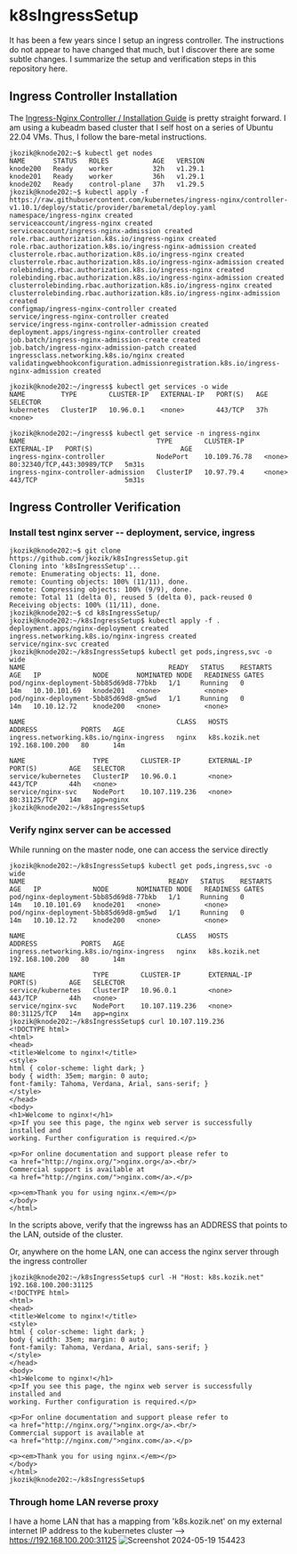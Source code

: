 # k8sIngressSetup
It has been a few years since I setup an ingress controller.  The instructions do not appear to have changed that much, but I discover there are some subtle changes. I summarize the setup and verification steps in this repository here.
## Ingress Controller Installation
The [Ingress-Nginx Controller / Installation Guide](https://kubernetes.github.io/ingress-nginx/deploy/#bare-metal-clusters) is pretty straight forward.  I am using a kubeadm based cluster that I self host on a series of Ubuntu 22.04 VMs. Thus, I follow the bare-metal instructions.
```
jkozik@knode202:~$ kubectl get nodes
NAME       STATUS   ROLES           AGE   VERSION
knode200   Ready    worker          32h   v1.29.1
knode201   Ready    worker          36h   v1.29.1
knode202   Ready    control-plane   37h   v1.29.5
jkozik@knode202:~$ kubectl apply -f https://raw.githubusercontent.com/kubernetes/ingress-nginx/controller-v1.10.1/deploy/static/provider/baremetal/deploy.yaml
namespace/ingress-nginx created
serviceaccount/ingress-nginx created
serviceaccount/ingress-nginx-admission created
role.rbac.authorization.k8s.io/ingress-nginx created
role.rbac.authorization.k8s.io/ingress-nginx-admission created
clusterrole.rbac.authorization.k8s.io/ingress-nginx created
clusterrole.rbac.authorization.k8s.io/ingress-nginx-admission created
rolebinding.rbac.authorization.k8s.io/ingress-nginx created
rolebinding.rbac.authorization.k8s.io/ingress-nginx-admission created
clusterrolebinding.rbac.authorization.k8s.io/ingress-nginx created
clusterrolebinding.rbac.authorization.k8s.io/ingress-nginx-admission created
configmap/ingress-nginx-controller created
service/ingress-nginx-controller created
service/ingress-nginx-controller-admission created
deployment.apps/ingress-nginx-controller created
job.batch/ingress-nginx-admission-create created
job.batch/ingress-nginx-admission-patch created
ingressclass.networking.k8s.io/nginx created
validatingwebhookconfiguration.admissionregistration.k8s.io/ingress-nginx-admission created

jkozik@knode202:~/ingress$ kubectl get services -o wide
NAME         TYPE        CLUSTER-IP   EXTERNAL-IP   PORT(S)   AGE   SELECTOR
kubernetes   ClusterIP   10.96.0.1    <none>        443/TCP   37h   <none>

jkozik@knode202:~/ingress$ kubectl get service -n ingress-nginx
NAME                                 TYPE        CLUSTER-IP     EXTERNAL-IP   PORT(S)                      AGE
ingress-nginx-controller             NodePort    10.109.76.78   <none>        80:32340/TCP,443:30989/TCP   5m31s
ingress-nginx-controller-admission   ClusterIP   10.97.79.4     <none>        443/TCP                      5m31s
```
## Ingress Controller Verification
### Install test nginx server -- deployment, service, ingress
```
jkozik@knode202:~$ git clone https://github.com/jkozik/k8sIngressSetup.git
Cloning into 'k8sIngressSetup'...
remote: Enumerating objects: 11, done.
remote: Counting objects: 100% (11/11), done.
remote: Compressing objects: 100% (9/9), done.
remote: Total 11 (delta 0), reused 5 (delta 0), pack-reused 0
Receiving objects: 100% (11/11), done.
jkozik@knode202:~$ cd k8sIngressSetup/
jkozik@knode202:~/k8sIngressSetup$ kubectl apply -f .
deployment.apps/nginx-deployment created
ingress.networking.k8s.io/nginx-ingress created
service/nginx-svc created
jkozik@knode202:~/k8sIngressSetup$ kubectl get pods,ingress,svc -o wide
NAME                                    READY   STATUS    RESTARTS   AGE   IP             NODE       NOMINATED NODE   READINESS GATES
pod/nginx-deployment-5bb85d69d8-77bkb   1/1     Running   0          14m   10.10.101.69   knode201   <none>           <none>
pod/nginx-deployment-5bb85d69d8-gm5wd   1/1     Running   0          14m   10.10.12.72    knode200   <none>           <none>

NAME                                      CLASS   HOSTS           ADDRESS           PORTS   AGE
ingress.networking.k8s.io/nginx-ingress   nginx   k8s.kozik.net   192.168.100.200   80      14m

NAME                 TYPE        CLUSTER-IP       EXTERNAL-IP   PORT(S)        AGE   SELECTOR
service/kubernetes   ClusterIP   10.96.0.1        <none>        443/TCP        44h   <none>
service/nginx-svc    NodePort    10.107.119.236   <none>        80:31125/TCP   14m   app=nginx
jkozik@knode202:~/k8sIngressSetup$
```
### Verify nginx server can be accessed
While running on the master node, one can access the service directly
```
jkozik@knode202:~/k8sIngressSetup$ kubectl get pods,ingress,svc -o wide
NAME                                    READY   STATUS    RESTARTS   AGE   IP             NODE       NOMINATED NODE   READINESS GATES
pod/nginx-deployment-5bb85d69d8-77bkb   1/1     Running   0          14m   10.10.101.69   knode201   <none>           <none>
pod/nginx-deployment-5bb85d69d8-gm5wd   1/1     Running   0          14m   10.10.12.72    knode200   <none>           <none>

NAME                                      CLASS   HOSTS           ADDRESS           PORTS   AGE
ingress.networking.k8s.io/nginx-ingress   nginx   k8s.kozik.net   192.168.100.200   80      14m

NAME                 TYPE        CLUSTER-IP       EXTERNAL-IP   PORT(S)        AGE   SELECTOR
service/kubernetes   ClusterIP   10.96.0.1        <none>        443/TCP        44h   <none>
service/nginx-svc    NodePort    10.107.119.236   <none>        80:31125/TCP   14m   app=nginx
jkozik@knode202:~/k8sIngressSetup$ curl 10.107.119.236
<!DOCTYPE html>
<html>
<head>
<title>Welcome to nginx!</title>
<style>
html { color-scheme: light dark; }
body { width: 35em; margin: 0 auto;
font-family: Tahoma, Verdana, Arial, sans-serif; }
</style>
</head>
<body>
<h1>Welcome to nginx!</h1>
<p>If you see this page, the nginx web server is successfully installed and
working. Further configuration is required.</p>

<p>For online documentation and support please refer to
<a href="http://nginx.org/">nginx.org</a>.<br/>
Commercial support is available at
<a href="http://nginx.com/">nginx.com</a>.</p>

<p><em>Thank you for using nginx.</em></p>
</body>
</html>
```
In the scripts above, verify that the ingrewss has an ADDRESS that points to the LAN, outside of the cluster. 

Or, anywhere on the home LAN, one can access the nginx server through the ingress controller
```
jkozik@knode202:~/k8sIngressSetup$ curl -H "Host: k8s.kozik.net" 192.168.100.200:31125
<!DOCTYPE html>
<html>
<head>
<title>Welcome to nginx!</title>
<style>
html { color-scheme: light dark; }
body { width: 35em; margin: 0 auto;
font-family: Tahoma, Verdana, Arial, sans-serif; }
</style>
</head>
<body>
<h1>Welcome to nginx!</h1>
<p>If you see this page, the nginx web server is successfully installed and
working. Further configuration is required.</p>

<p>For online documentation and support please refer to
<a href="http://nginx.org/">nginx.org</a>.<br/>
Commercial support is available at
<a href="http://nginx.com/">nginx.com</a>.</p>

<p><em>Thank you for using nginx.</em></p>
</body>
</html>
jkozik@knode202:~/k8sIngressSetup$
```
### Through home LAN reverse proxy
I have a home LAN that has a mapping from 'k8s.kozik.net' on my external internet IP address to the kubernetes cluster --> https://192.168.100.200:31125
![Screenshot 2024-05-19 154423](https://github.com/jkozik/k8sIngressSetup/assets/1474681/8d8cc90d-49ea-4acf-a6dd-56f6a793831f)

